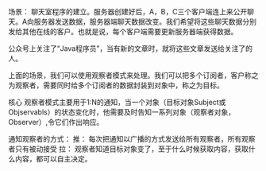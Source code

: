 场景：
聊天室程序的建立。服务器创建好后，A，B，C三个客户端连上来公开聊天。A向服务器发送数据，服务器端聊天数据改变。我们希望将这些聊天数据分别发给其他在线的客户。也就是说，每个客户端需要更新服务器端获得数据。

公众号上关注了“Java程序员”，当有新的文章时，就将这些文章发送给关注了的人。

上面的场景，我们可以使用观察者模式来处理。我们可以把多个订阅者，客户称之为观察者，需要同时给多个订阅者的数据封装到对象中，称之为目标。

核心
观察者模式主要用于1:N的通知，当一个对象（目标对象Subject或Objservabls）的状态变化时，他需要及时告知一系列对象（观察者对象，Observer）,令它们作出响应。

通知观察者的方式：
推：
每次把通知以广播的方式发送给所有观察者，所有观察者只有被动接受
拉：
观察者知道目标对象变了，至于什么时候获取内容，获取什么内容，都可以自主决定。
